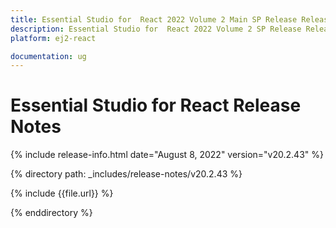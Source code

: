 ```yaml
---
title: Essential Studio for  React 2022 Volume 2 Main SP Release Release Notes
description: Essential Studio for  React 2022 Volume 2 SP Release Release Notes
platform: ej2-react

documentation: ug
---
```


# Essential Studio for  React   Release Notes  

{% include release-info.html date="August 8, 2022"  version="v20.2.43" %} 

{% directory path: _includes/release-notes/v20.2.43 %}

{% include {{file.url}} %}

{% enddirectory %}
